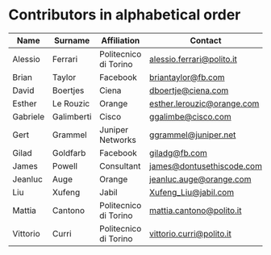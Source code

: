 Contributors in alphabetical order
==================================

Name | Surname | Affiliation | Contact
-----|---------|-------------|--------
Alessio | Ferrari | Politecnico di Torino | alessio.ferrari@polito.it
Brian | Taylor | Facebook | briantaylor@fb.com
David | Boertjes | Ciena | dboertje@ciena.com
Esther | Le Rouzic | Orange | esther.lerouzic@orange.com
Gabriele | Galimberti | Cisco | ggalimbe@cisco.com
Gert | Grammel | Juniper Networks | ggrammel@juniper.net
Gilad | Goldfarb | Facebook | giladg@fb.com
James | Powell | Consultant | james@dontusethiscode.com
Jeanluc | Auge | Orange | jeanluc.auge@orange.com
Liu | Xufeng | Jabil | Xufeng_Liu@jabil.com
Mattia | Cantono | Politecnico di Torino | mattia.cantono@polito.it
Vittorio | Curri | Politecnico di Torino | vittorio.curri@polito.it
